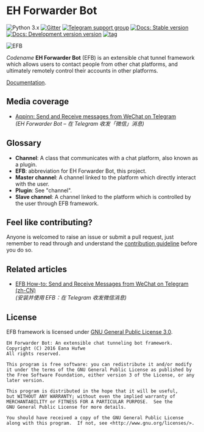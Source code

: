 # EH Forwarder Bot

![Python 3.x](https://img.shields.io/badge/Python-3.x-blue.svg)
[![Gitter](https://img.shields.io/gitter/room/blueset/ehForwarderBot.svg)](https://gitter.im/blueset/ehForwarderBot)
[![Telegram support group](https://img.shields.io/badge/Chat-on%20Telegram-blue.svg)](https://telegram.me/efbsupport)
[![Docs: Stable version](https://readthedocs.org/projects/ehforwarderbot/badge/?version=latest)](https://ehforwarderbot.readthedocs.io/en/latest/)
[![Docs: Development version version](https://readthedocs.org/projects/ehforwarderbot/badge/?version=dev)](https://ehforwarderbot.readthedocs.io/en/dev/)
[![tag](https://img.shields.io/github/tag/blueset/ehforwarderbot.svg)](https://github.com/blueset/ehForwarderBot/releases)


![EFB](https://images.1a23.com/upload/images/SPET.png)

_Codename_ **EH Forwarder Bot** (EFB) is an extensible chat tunnel framework which allows users to contact people from other chat platforms, and ultimately remotely control their accounts in other platforms.

[Documentation](https://ehforwarderbot.readthedocs.io/en/latest/).

## Media coverage
* [Appinn: Send and Receive messages from WeChat on Telegram](http://www.appinn.com/eh-forwarder-bot/)  
  _(EH Forwarder Bot – 在 Telegram 收发「微信」消息)_

## Glossary
* **Channel**: A class that communicates with a chat platform, also known as a plugin.
* **EFB**: abbreviation for EH Forwarder Bot, this project.
* **Master channel**: A channel linked to the platform which directly interact with the user.
* **Plugin**: See "channel".
* **Slave channel**: A channel linked to the platform which is controlled by the user through EFB framework.

## Feel like contributing?
Anyone is welcomed to raise an issue or submit a pull request, just remember to read through and understand the [contribution guideline](CONTRIBUTING.md) before you do so.

## Related articles
* [EFB How-to: Send and Receive Messages from WeChat on Telegram (zh-CN)](https://blog.1a23.com/2017/01/09/EFB-How-to-Send-and-Receive-Messages-from-WeChat-on-Telegram-zh-CN/)  
  _(安装并使用 EFB：在 Telegram 收发微信消息)_

## License
EFB framework is licensed under [GNU General Public License 3.0](https://www.gnu.org/licenses/gpl-3.0.txt).

```
EH Forwarder Bot: An extensible chat tunneling bot framework.
Copyright (C) 2016 Eana Hufwe
All rights reserved.

This program is free software: you can redistribute it and/or modify
it under the terms of the GNU General Public License as published by
the Free Software Foundation, either version 3 of the License, or any later version.

This program is distributed in the hope that it will be useful,
but WITHOUT ANY WARRANTY; without even the implied warranty of
MERCHANTABILITY or FITNESS FOR A PARTICULAR PURPOSE.  See the
GNU General Public License for more details.

You should have received a copy of the GNU General Public License
along with this program.  If not, see <http://www.gnu.org/licenses/>.
```

